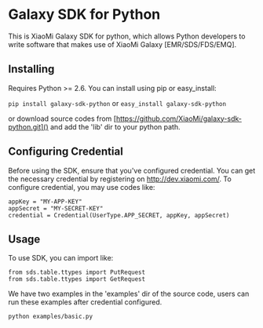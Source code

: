 # Galaxy SDK for Python

This is XiaoMi Galaxy SDK for python, which allows Python developers to write software that makes use of XiaoMi Galaxy [EMR/SDS/FDS/EMQ].

## Installing

Requires Python >= 2.6. You can install using pip or easy_install:

`pip install galaxy-sdk-python` 
or `easy_install galaxy-sdk-python`

or download source codes from [https://github.com/XiaoMi/galaxy-sdk-python.git]() 
and add the 'lib' dir to your python path.

## Configuring Credential

Before using the SDK, ensure that you've configured credential. 
You can get the necessary credential by registering on http://dev.xiaomi.com/.
To configure credential, you may use codes like:

```
appKey = "MY-APP-KEY"
appSecret = "MY-SECRET-KEY"
credential = Credential(UserType.APP_SECRET, appKey, appSecret)
```

## Usage

To use SDK, you can import like:

```
from sds.table.ttypes import PutRequest
from sds.table.ttypes import GetRequest
```

We have two examples in the 'examples' dir of the source code,
users can run these examples after credential configured.

```
python examples/basic.py
```
